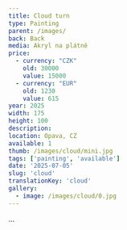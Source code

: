 ```yaml
---
title: Cloud turn
type: Painting
parent: /images/
back: Back
media: Akryl na plátně
price:
  - currency: "CZK"
    old: 30000
    value: 15000
  - currency: "EUR"
    old: 1230
    value: 615
year: 2025
width: 175
height: 100
description: 
location: Opava, CZ
available: 1
thumb: /images/cloud/mini.jpg
tags: ['painting', 'available']
date: '2025-07-05'
slug: 'cloud'
translationKey: 'cloud'
gallery:
  - image: /images/cloud/0.jpg
---
```

...

